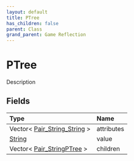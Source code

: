 ```yaml
---
layout: default
title: PTree
has_children: false
parent: Class
grand_parent: Game Reflection
---
```

# PTree
Description 

## Fields
| Type | Name |
|:-------------|:--------------|
| Vector< [Pair_String_String](/game-reflection/classes/pair__string__string.md) > | attributes |
| [String](/game-reflection/components/string.md) | value |
| Vector< [Pair_StringPTree](/game-reflection/classes/pair__string_p_tree.md) > | children |
